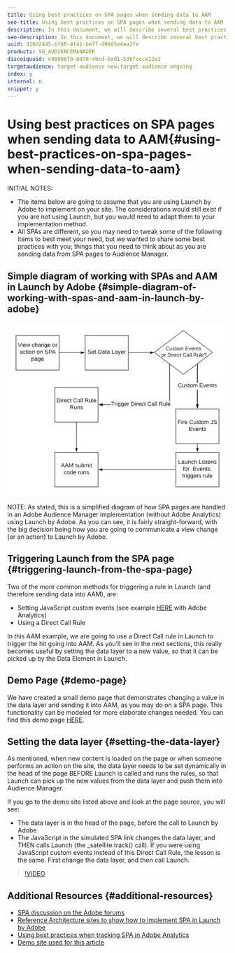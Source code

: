 ```yaml
---
title: Using best practices on SPA pages when sending data to AAM
seo-title: Using best practices on SPA pages when sending data to AAM
description: In this document, we will describe several best practices that you should follow and be aware of as you are sending data from Single Page Applications (SPA) to Adobe Audience Manager (AAM). This doc will focus on using Launch by Adobe, which is the recommended implementation method.
seo-description: In this document, we will describe several best practices that you should follow and be aware of as you are sending data from Single Page Applications (SPA) to Adobe Audience Manager (AAM). This doc will focus on using Launch by Adobe, which is the recommended implementation method.
uuid: 310d2445-bf88-4f41-be7f-d99d5e4ea2fe
products: SG_AUDIENCEMANAGER
discoiquuid: e98986f9-0d70-49cd-bad1-536fcece12e2
targetaudience: target-audience new;target-audience ongoing
index: y
internal: n
snippet: y
---
```


# Using best practices on SPA pages when sending data to AAM{#using-best-practices-on-spa-pages-when-sending-data-to-aam}

INITIAL NOTES:

* The items below are going to assume that you are using Launch by Adobe to implement on your site. The considerations would still exist if you are not using Launch, but you would need to adapt them to your implementation method.
* All SPAs are different, so you may need to tweak some of the following items to best meet your need, but we wanted to share some best practices with you; things that you need to think about as you are sending data from SPA pages to Audience Manager.

## Simple diagram of working with SPAs and AAM in Launch by Adobe {#simple-diagram-of-working-with-spas-and-aam-in-launch-by-adobe}

![](assets/spa_for_aam_in_launch.png)

NOTE: As stated, this is a simplified diagram of how SPA pages are handled in an Adobe Audience Manager implementation (without Adobe Analytics) using Launch by Adobe. As you can see, it is fairly straight-forward, with the big decision being how you are going to communicate a view change (or an action) to Launch by Adobe.

## Triggering Launch from the SPA page {#triggering-launch-from-the-spa-page}

Two of the more common methods for triggering a rule in Launch (and therefore sending data into AAM), are:

* Setting JavaScript custom events (see example [HERE](https://helpx.adobe.com/analytics/kt/using/spa-analytics-best-practices-feature-video-use.html) with Adobe Analytics)
* Using a Direct Call Rule

In this AAM example, we are going to use a Direct Call rule in Launch to trigger the hit going into AAM. As you’ll see in the next sections, this really becomes useful by setting the data layer to a new value, so that it can be picked up by the Data Element in Launch.

## Demo Page {#demo-page}

We have created a small demo page that demonstrates changing a value in the data layer and sending it into AAM, as you may do on a SPA page. This functionality can be modeled for more elaborate changes needed. You can find this demo page [HERE](https://domoore.000webhostapp.com/launch/SPA-Launch.html).

## Setting the data layer {#setting-the-data-layer}

As mentioned, when new content is loaded on the page or when someone performs an action on the site, the data layer needs to be set dynamically in the head of the page BEFORE Launch is called and runs the rules, so that Launch can pick up the new values from the data layer and push them into Audience Manager.

If you go to the demo site listed above and look at the page source, you will see:

* The data layer is in the head of the page, before the call to Launch by Adobe
* The JavaScript in the simulated SPA link changes the data layer, and THEN calls Launch (the _satellite.track() call). If you were using JavaScript custom events instead of this Direct Call Rule, the lesson is the same. First change the data layer, and then call Launch.

>[!VIDEO](https://video.tv.adobe.com/v/23322/?quality=12)

## Additional Resources {#additional-resources}

* [SPA discussion on the Adobe forums](https://forums.adobe.com/thread/2451022)
* [Reference Architecture sites to show how to implement SPA in Launch by Adobe](https://helpx.adobe.com/experience-manager/kt/integration/using/launch-reference-architecture-SPA-tutorial-implement.html)
* [Using best practices when tracking SPA in Adobe Analytics](https://helpx.adobe.com/analytics/kt/using/spa-analytics-best-practices-feature-video-use.html)
* [Demo site used for this article](https://domoore.000webhostapp.com/launch/SPA-Launch.html)

